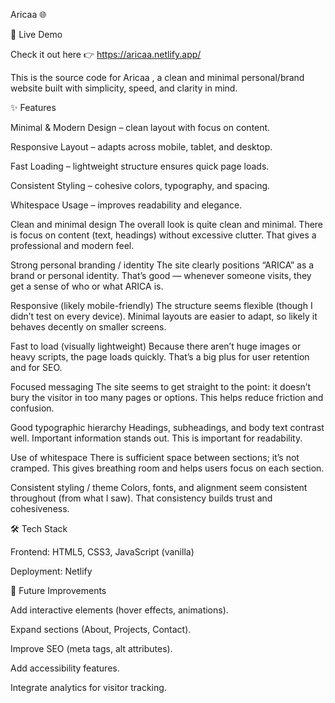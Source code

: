 Aricaa 🌐

🚀 Live Demo

Check it out here 👉 https://aricaa.netlify.app/


This is the source code for Aricaa
, a clean and minimal personal/brand website built with simplicity, speed, and clarity in mind.


✨ Features

Minimal & Modern Design – clean layout with focus on content.

Responsive Layout – adapts across mobile, tablet, and desktop.

Fast Loading – lightweight structure ensures quick page loads.

Consistent Styling – cohesive colors, typography, and spacing.

Whitespace Usage – improves readability and elegance.


Clean and minimal design
The overall look is quite clean and minimal. There is focus on content (text, headings) without excessive clutter. That gives a professional and modern feel.

Strong personal branding / identity
The site clearly positions “ARICA” as a brand or personal identity. That’s good — whenever someone visits, they get a sense of who or what ARICA is.

Responsive (likely mobile-friendly)
The structure seems flexible (though I didn’t test on every device). Minimal layouts are easier to adapt, so likely it behaves decently on smaller screens.

Fast to load (visually lightweight)
Because there aren’t huge images or heavy scripts, the page loads quickly. That’s a big plus for user retention and for SEO.

Focused messaging
The site seems to get straight to the point: it doesn’t bury the visitor in too many pages or options. This helps reduce friction and confusion.

Good typographic hierarchy
Headings, subheadings, and body text contrast well. Important information stands out. This is important for readability.

Use of whitespace
There is sufficient space between sections; it’s not cramped. This gives breathing room and helps users focus on each section.

Consistent styling / theme
Colors, fonts, and alignment seem consistent throughout (from what I saw). That consistency builds trust and cohesiveness.




🛠️ Tech Stack

Frontend: HTML5, CSS3, JavaScript (vanilla)

Deployment: Netlify



📌 Future Improvements

Add interactive elements (hover effects, animations).

Expand sections (About, Projects, Contact).

Improve SEO (meta tags, alt attributes).

Add accessibility features.

Integrate analytics for visitor tracking.
